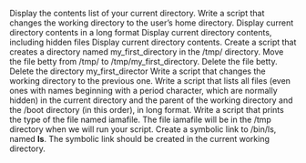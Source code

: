 Display the contents list of your current directory.
 Write a script that changes the working directory to the user’s home 
directory. Display current directory contents in a long 
format Display current directory contents, including hidden 
files Display current directory contents.  Create a script 
that creates a directory named my_first_directory in the 
/tmp/ directory. Move the file betty from /tmp/ to 
/tmp/my_first_directory. Delete the file betty. Delete the 
directory my_first_director Write a script that changes the 
working directory to the previous one. Write a script that 
lists all files (even ones with names beginning with a 
period character, which are normally hidden) in the current 
directory and the parent of the working directory and the 
/boot directory (in this order), in long format. Write a 
script that prints the type of the file named iamafile. The 
file iamafile will be in the /tmp directory when we will 
run your script.
Create a symbolic link to /bin/ls, named __ls__. The symbolic link should be created in the current working directory.
